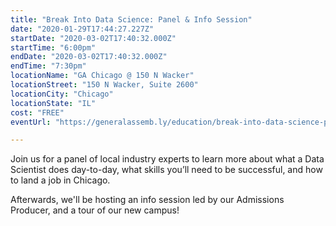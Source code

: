 ```yaml
---
title: "Break Into Data Science: Panel & Info Session"
date: "2020-01-29T17:44:27.227Z"
startDate: "2020-03-02T17:40:32.000Z"
startTime: "6:00pm"
endDate: "2020-03-02T17:40:32.000Z"
endTime: "7:30pm"
locationName: "GA Chicago @ 150 N Wacker"
locationStreet: "150 N Wacker, Suite 2600"
locationCity: "Chicago"
locationState: "IL"
cost: "FREE"
eventUrl: "https://generalassemb.ly/education/break-into-data-science-panel-info-session/chicago/102179"

---
```


Join us for a panel of local industry experts to learn more about what a Data Scientist does day-to-day, what skills you’ll need to be successful, and how to land a job in Chicago.

Afterwards, we'll be hosting an info session led by our Admissions Producer, and a tour of our new campus!


